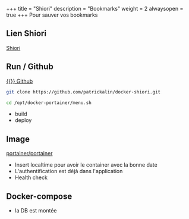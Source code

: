+++
title = "Shiori"
description = "Bookmarks"
weight = 2
alwaysopen = true
+++
Pour sauver vos bookmarks
## Lien Shiori

<a href="http://bookmarks.services.alin.be/" target="new"> Shiori </a>

## Run / Github

<a href="https://github.com/patrickalin/docker-shiori" target="_blank">{{<icon fa-git>}} Github</a>

```bash
git clone https://github.com/patrickalin/docker-shiori.git
```

```bash
cd /opt/docker-portainer/menu.sh
```

- build
- deploy

## Image 

<a href="https://hub.docker.com/_/alpine/" target="_blank">  portainer/portainer</a>

- Insert localtime pour avoir le container avec la bonne date
- L'authentification est déjà dans l'application
- Health check

## Docker-compose

- la DB est montée

